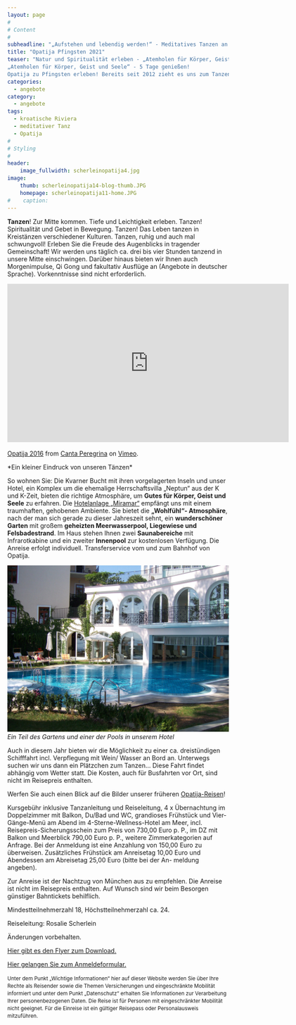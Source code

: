 ```yaml
---
layout: page
#
# Content
#
subheadline: "„Aufstehen und lebendig werden!“ - Meditatives Tanzen an der kroatischen Riviera in Opatija vom 23. bis 29.11.2021"
title: "Opatija Pfingsten 2021"
teaser: "Natur und Spiritualität erleben - „Atemholen für Körper, Geist und Seele“
„Atemholen für Körper, Geist und Seele“ - 5 Tage genießen!
Opatija zu Pfingsten erleben! Bereits seit 2012 zieht es uns zum Tanzen dorthin. Warum? Sehen Sie selbst!"
categories:
  - angebote
category:
  - angebote
tags:
  - kroatische Riviera
  - meditativer Tanz
  - Opatija
#
# Styling
#
header:
    image_fullwidth: scherleinopatija4.jpg
image:
    thumb: scherleinopatija14-blog-thumb.JPG
    homepage: scherleinopatija11-home.JPG
#    caption:  
---
```


**Tanzen**! Zur Mitte kommen. Tiefe und Leichtigkeit erleben. Tanzen! Spiritualität und Gebet in Bewegung. Tanzen! Das Leben tanzen in Kreistänzen verschiedener
Kulturen. Tanzen, ruhig und auch mal schwungvoll! Erleben Sie die Freude des Augenblicks in tragender Gemeinschaft! Wir werden uns täglich ca. drei bis vier Stunden tanzend in unsere Mitte einschwingen. Darüber hinaus bieten wir Ihnen auch Morgenimpulse, Qi Gong und fakultativ Ausflüge an (Angebote in deutscher Sprache).
Vorkenntnisse sind nicht erforderlich.

<iframe src="https://player.vimeo.com/video/197186378" width="640" height="360" frameborder="0" webkitallowfullscreen mozallowfullscreen allowfullscreen></iframe>
<p><a href="https://vimeo.com/197186378">Opatija 2016</a> from <a href="https://vimeo.com/user60798339">Canta Peregrina</a> on <a href="https://vimeo.com">Vimeo</a>.</p>
*Ein kleiner Eindruck von unseren Tänzen*

So wohnen Sie:
Die Kvarner Bucht mit ihren vorgelagerten Inseln und unser Hotel, ein Komplex um die ehemalige Herrschaftsvilla „Neptun“ aus der K und K-Zeit, bieten die richtige Atmosphäre, um **Gutes für Körper, Geist und Seele** zu erfahren.
Die [Hotelanlage „Miramar“](http://www.hotel-miramar.info/de/entdecken/willkommen/) empfängt uns mit einem traumhaften, gehobenen Ambiente. Sie bietet die **„Wohlfühl“- Atmosphäre**, nach der man sich gerade zu dieser Jahreszeit sehnt, ein **wunderschöner Garten** mit großem **geheizten Meerwasserpool, Liegewiese und Felsbadestrand**. Im Haus stehen Ihnen zwei **Saunabereiche** mit Infrarotkabine und ein zweiter **Innenpool** zur kostenlosen Verfügung. Die Anreise erfolgt individuell. Transferservice vom und zum Bahnhof von Opatija.

![Ein Teil des Gartens und einer der Pools in unserem Hotel](/images/scherleinopatija15.JPG)
*Ein Teil des Gartens und einer der Pools in unserem Hotel*

Auch in diesem Jahr bieten wir die Möglichkeit zu einer ca. dreistündigen Schifffahrt incl. Verpflegung mit Wein/ Wasser an Bord an. Unterwegs suchen wir uns dann ein Plätzchen zum Tanzen... Diese Fahrt findet abhängig vom Wetter statt. Die Kosten, auch für Busfahrten vor Ort, sind nicht im Reisepreis enthalten.

Werfen Sie auch einen Blick auf die Bilder unserer früheren [Opatija-Reisen](/impressionen/opatija/)!

Kursgebühr inklusive Tanzanleitung und Reiseleitung,
4 x Übernachtung im Doppelzimmer mit Balkon, Du/Bad und WC, grandioses Frühstück und Vier-Gänge-Menü am Abend im 4-Sterne-Wellness-Hotel am Meer, incl. Reisepreis-Sicherungsschein zum Preis von 730,00 Euro p. P., im DZ mit Balkon und Meerblick 790,00 Euro p. P., weitere Zimmerkategorien auf Anfrage.
Bei der Anmeldung ist eine Anzahlung von 150,00 Euro zu überweisen.
Zusätzliches Frühstück am Anreisetag 10,00 Euro und Abendessen am Abreisetag 25,00 Euro (bitte bei der An- meldung angeben).

Zur Anreise ist der Nachtzug von München aus zu empfehlen. Die Anreise ist nicht im Reisepreis enthalten. Auf Wunsch sind wir beim Besorgen günstiger Bahntickets behilflich.

Mindestteilnehmerzahl 18, Höchstteilnehmerzahl ca. 24.

Reiseleitung: Rosalie Scherlein

Änderungen vorbehalten.

[Hier gibt es den Flyer zum Download.](/assets/downloads/Opatija_2021.pdf)

[Hier gelangen Sie zum Anmeldeformular.](/anmeldung/)

<body><small>
	Unter dem Punkt „Wichtige Informationen“ hier auf dieser Website werden Sie über Ihre Rechte als Reisender sowie die Themen Versicherungen und eingeschränkte Mobilität informiert und unter dem Punkt „Datenschutz“ erhalten Sie Informationen zur Verarbeitung Ihrer personenbezogenen Daten. Die Reise ist für Personen mit eingeschränkter Mobilität nicht geeignet. Für die Einreise ist ein gültiger Reisepass oder Personalausweis mitzuführen.
</small></body>
